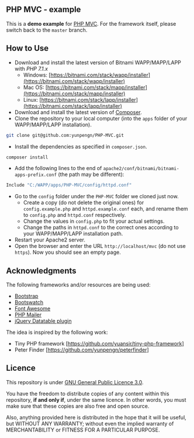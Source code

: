 ## PHP MVC - example

This is a **demo example** for [PHP MVC](https://github.com/yunpengn/PHP-MVC). For the framework itself, please switch back to the `master` branch.

## How to Use

- Download and install the latest version of Bitnami WAPP/MAPP/LAPP with _PHP 7.1.x_
	- Windows: [https://bitnami.com/stack/wapp/installer](https://bitnami.com/stack/wapp/installer)
	- Mac OS: [https://bitnami.com/stack/mapp/installer](https://bitnami.com/stack/mapp/installer)
	- Linux: [https://bitnami.com/stack/lapp/installer](https://bitnami.com/stack/lapp/installer)
- Download and install the latest version of [Composer](https://getcomposer.org/).
- Clone the repository to your local computer (into the `apps` folder of your WAPP/MAPP/LAPP installation).
```bash
git clone git@github.com:yunpengn/PHP-MVC.git
```
- Install the dependencies as specified in `composer.json`.
```bash
composer install
```
- Add the following lines to the end of `apache2/conf/bitnami/bitnami-apps-prefix.conf` (the path may be different):
```bash
Include "C:/WAPP/apps/PHP-MVC/config/httpd.conf"
```
- Go to the `config` folder under the `PHP-MVC` folder we cloned just now.
	- Create a copy (do not delete the original ones) for `config.example.php` and `httpd.example.conf` each, and rename them to `config.php` and `httpd.conf` respectively.
	- Change the values in `config.php` to fit your actual settings.
	- Change the paths in `httpd.conf` to the correct ones according to your WAPP/MAPP/LAPP installation path.
- Restart your Apache2 server.
- Open the browser and enter the URL `http://localhost/mvc` (do not use `https`). Now you should see an empty page.

## Acknowledgments

The following frameworks and/or resources are being used:
- [Bootstrap](https://getbootstrap.com/)
- [Bootswatch](https://bootswatch.com/)
- [Font Awesome](https://fontawesome.com/)
- [PHP Mailer](https://github.com/PHPMailer/PHPMailer)
- [jQuery Datatable plugin](https://datatables.net/)

The idea is inspired by the following work:
- Tiny PHP framework [https://github.com/yuansir/tiny-php-framework]
- Peter Finder [https://github.com/yunpengn/peterfinder]

## Licence

This repository is under [GNU General Public Licence 3.0](LICENSE).

You have the freedom to distribute copies of any content within this repository, **if and only if**, under the same licence. In other words, you must make sure that these copies are also free and open source.

Also, anything provided here is distributed in the hope that it will be useful, but WITHOUT ANY WARRANTY; without even the implied warranty of MERCHANTABILITY or FITNESS FOR A PARTICULAR PURPOSE.
